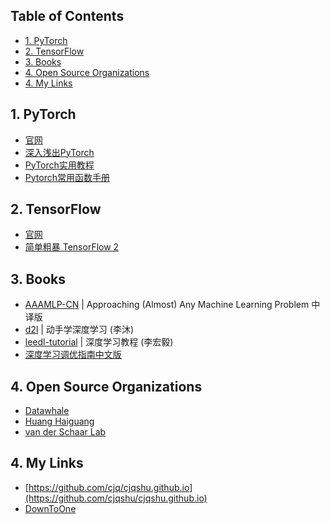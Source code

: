 <!-- # <center> # Awesome Resources </center> -->
<!-- omit in toc -->

## Table of Contents <!-- omit in toc -->

- [1. PyTorch](#1-pytorch)
- [2. TensorFlow](#2-tensorflow)
- [3. Books](#3-books)
- [4. Open Source Organizations](#4-open-source-organizations)
- [4. My Links](#4-my-links)


## 1. PyTorch

- [官网](https://pytorch.org/)
- [深入浅出PyTorch](https://datawhalechina.github.io/thorough-pytorch/)
- [PyTorch实用教程](https://tingsongyu.github.io/PyTorch-Tutorial-2nd/)
- [Pytorch常用函数手册](https://cjqshu.github.io/books/Pytorch常用函数手册.pdf)


## 2. TensorFlow

- [官网](https://www.tensorflow.org/?hl=zh-cn)
- [简单粗暴 TensorFlow 2](https://tf.wiki/zh_hans/)


## 3. Books

- [AAAMLP-CN](https://ytzfhqs.github.io/AAAMLP-CN/) | Approaching (Almost) Any Machine Learning Problem 中译版
- [d2l](https://zh-v2.d2l.ai/) | 动手学深度学习 (李沐)
- [leedl-tutorial](https:/cjqshu.github.io/books/LeeDL_Tutorial.pdf) | 深度学习教程 (李宏毅)
- [深度学习调优指南中文版](https://cjqshu.github.io/books/深度学习调参指南中文版.pdf)


## 4. Open Source Organizations

- [Datawhale](https://github.com/datawhalechina)
- [Huang Haiguang](https://github.com/fengdu78)
- [van der Schaar Lab](https://github.com/vanderschaarlab/mlforhealthlabpub)


## 4. My Links
<!-- GitHub repository link (URL) -->
- [https://github.com/cjq/cjqshu.github.io](https://github.com/cjqshu/cjqshu.github.io)
- [DownToOne](https://xydh.fun/cjq125)

